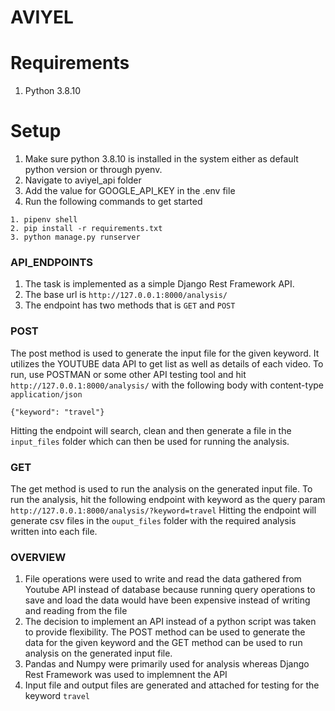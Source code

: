 # AVIYEL

# Requirements
1. Python 3.8.10

# Setup
1. Make sure python 3.8.10 is installed in the system either as default python version or through pyenv.
2. Navigate to aviyel_api folder
3. Add the value for GOOGLE_API_KEY in the .env file
4. Run the following commands to get started
```
1. pipenv shell
2. pip install -r requirements.txt
3. python manage.py runserver
```

### API_ENDPOINTS

1. The task is implemented as a simple Django Rest Framework API.
2. The base url is ```http://127.0.0.1:8000/analysis/```
3. The endpoint has two methods that is ```GET``` and ```POST```


### POST
The post method is used to generate the input file for the given keyword. It utilizes the YOUTUBE data API to get list as well as details of each video. To run, use POSTMAN or some other API testing tool and hit ```http://127.0.0.1:8000/analysis/``` with the following body with content-type ```application/json```
```
{"keyword": "travel"}
```
Hitting the endpoint will search, clean and then generate a file in the ```input_files``` folder which can then be used for running the analysis.

### GET
The get method is used to run the analysis on the generated input file. To run the analysis, hit the following endpoint with keyword as the query param ```http://127.0.0.1:8000/analysis/?keyword=travel```
Hitting the endpoint will generate csv files in the ```ouput_files``` folder with the required analysis written into each file.

### OVERVIEW
1. File operations were used to write and read the data gathered from Youtube API instead of database because running query operations to save and load the data would have been expensive instead of writing and reading from the file
2. The decision to implement an API instead of a python script was taken to provide flexibility. The POST method can be used to generate the data for the given keyword and the GET method can be used to run analysis on the generated input file.
3. Pandas and Numpy were primarily used for analysis whereas Django Rest Framework was used to implemnent the API
4. Input file and output files are generated and attached for testing for the keyword ```travel```
